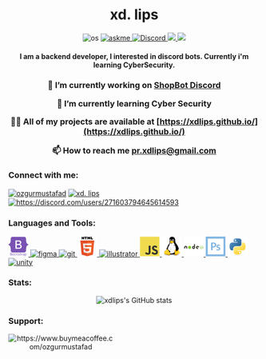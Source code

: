 <div align="center">
  <h1>xd. lips</h1>

<img alt="os" src="https://img.shields.io/badge/os-Windows%2011-blue" />
<a href="https://discord.com/users/271603794645614593">
<img alt="askme" src="https://img.shields.io/badge/Ask%20me-anything-1abc9c.svg" />
</a>
<a href="https://discord.com/users/271603794645614593"><img alt="Discord" src="https://img.shields.io/badge/xdlips%230001-7289DA?style=flat&logo=discord&logoColor=white"/>
</a>
<a  href="mailto:pr.xdlips@gmail.com"> 
<img src="https://img.shields.io/badge/Mail-D14836?logo=gmail&logoColor=white"/>
</a>
<a href="https://xdlips.github.io">
<img src="https://img.shields.io/badge/Portfolio-D14836?&logoColor=white&color=yellow"/>
</a>
<h4>I am a backend developer, I interested in discord bots. Currently i'm learning CyberSecurity.</b></h4>
<h3>

🔭 I’m currently working on [ShopBot Discord](https://discord.gg/juPn5tVHay)

🌱 I’m currently learning **Cyber Security**

👨‍💻 All of my projects are available at [https://xdlips.github.io/](https://xdlips.github.io/)

📫 How to reach me **pr.xdlips@gmail.com**

<h3 align="left">Connect with me:</h3>
<p align="left">
<a href="https://instagram.com/ozgurmustafad" target="blank"><img align="center" src="https://raw.githubusercontent.com/rahuldkjain/github-profile-readme-generator/master/src/images/icons/Social/instagram.svg" alt="ozgurmustafad" height="30" width="40" /></a>
<a href="https://www.youtube.com/c/xd. lips" target="blank"><img align="center" src="https://raw.githubusercontent.com/rahuldkjain/github-profile-readme-generator/master/src/images/icons/Social/youtube.svg" alt="xd. lips" height="30" width="40" /></a>
<a href="https://discord.gg/https://discord.com/users/271603794645614593" target="blank"><img align="center" src="https://raw.githubusercontent.com/rahuldkjain/github-profile-readme-generator/master/src/images/icons/Social/discord.svg" alt="https://discord.com/users/271603794645614593" height="30" width="40" /></a>
</p>

<h3 align="left">Languages and Tools:</h3>
<p align="left"> <a href="https://getbootstrap.com" target="_blank" rel="noreferrer"> <img src="https://raw.githubusercontent.com/devicons/devicon/master/icons/bootstrap/bootstrap-plain-wordmark.svg" alt="bootstrap" width="40" height="40"/> </a> <a href="https://www.figma.com/" target="_blank" rel="noreferrer"> <img src="https://www.vectorlogo.zone/logos/figma/figma-icon.svg" alt="figma" width="40" height="40"/> </a> <a href="https://git-scm.com/" target="_blank" rel="noreferrer"> <img src="https://www.vectorlogo.zone/logos/git-scm/git-scm-icon.svg" alt="git" width="40" height="40"/> </a> <a href="https://www.w3.org/html/" target="_blank" rel="noreferrer"> <img src="https://raw.githubusercontent.com/devicons/devicon/master/icons/html5/html5-original-wordmark.svg" alt="html5" width="40" height="40"/> </a> <a href="https://www.adobe.com/in/products/illustrator.html" target="_blank" rel="noreferrer"> <img src="https://www.vectorlogo.zone/logos/adobe_illustrator/adobe_illustrator-icon.svg" alt="illustrator" width="40" height="40"/> </a> <a href="https://developer.mozilla.org/en-US/docs/Web/JavaScript" target="_blank" rel="noreferrer"> <img src="https://raw.githubusercontent.com/devicons/devicon/master/icons/javascript/javascript-original.svg" alt="javascript" width="40" height="40"/> </a> <a href="https://www.linux.org/" target="_blank" rel="noreferrer"> <img src="https://raw.githubusercontent.com/devicons/devicon/master/icons/linux/linux-original.svg" alt="linux" width="40" height="40"/> </a> <a href="https://nodejs.org" target="_blank" rel="noreferrer"> <img src="https://raw.githubusercontent.com/devicons/devicon/master/icons/nodejs/nodejs-original-wordmark.svg" alt="nodejs" width="40" height="40"/> </a> <a href="https://www.photoshop.com/en" target="_blank" rel="noreferrer"> <img src="https://raw.githubusercontent.com/devicons/devicon/master/icons/photoshop/photoshop-line.svg" alt="photoshop" width="40" height="40"/> </a> <a href="https://www.python.org" target="_blank" rel="noreferrer"> <img src="https://raw.githubusercontent.com/devicons/devicon/master/icons/python/python-original.svg" alt="python" width="40" height="40"/> </a> <a href="https://unity.com/" target="_blank" rel="noreferrer"> <img src="https://www.vectorlogo.zone/logos/unity3d/unity3d-icon.svg" alt="unity" width="40" height="40"/> </a> </p>

<h3 align="left">Stats:</h3>


  ![xdlips's GitHub stats](https://github-readme-stats.vercel.app/api?username=xdlips&show_icons=true&theme=algolia)

<h3 align="left">Support:</h3>
<p><a href="https://www.buymeacoffee.com/https://www.buymeacoffee.com/ozgurmustafad"> <img align="left" src="https://cdn.buymeacoffee.com/buttons/v2/default-yellow.png" height="50" width="210" alt="https://www.buymeacoffee.com/ozgurmustafad" /></a></p><br><br>
